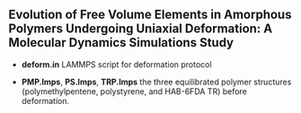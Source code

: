 **Evolution of Free Volume Elements in Amorphous Polymers Undergoing Uniaxial Deformation: A Molecular Dynamics Simulations Study**
-----------------------------------------------------------------------------------------------------------------------------------------------------------

* **deform.in** LAMMPS script for deformation protocol

* **PMP.lmps**, **PS.lmps**, **TRP.lmps** the three equilibrated polymer structures (polymethylpentene, polystyrene, and HAB-6FDA TR) before deformation.
